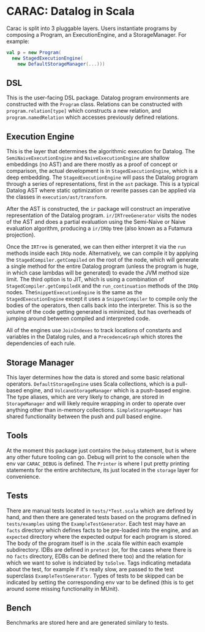 # CARAC: Datalog in Scala

Carac is split into 3 pluggable layers. Users instantiate programs by composing a Program, an ExecutionEngine, and a StorageManager.
For example:
```scala
val p = new Program(
  new StagedExecutionEngine(
    new DefaultStorageManager(...)))
```

## DSL
This is the user-facing DSL package. Datalog program environments are constructed with the `Program` class.
Relations can be constructed with `program.relation[type]` which constructs a new relation, and `program.namedRelation` which accesses previously defined relations.

## Execution Engine
This is the layer that determines the algorithmic execution for Datalog. The `SemiNaiveExecutionEngine` and `NaiveExecutionEngine` are shallow embeddings (no AST) and are there mostly as a proof of concept or comparison, the actual development is in `StagedExecutionEngine`, which is a deep embedding. 
The `StagedExecutionEngine` will pass the Datalog program through a series of representations, first in the `ast` package. This is a typical Datalog AST where static optimization or rewrite passes can be applied via the classes in `execution/ast/transform`.

After the AST is constructed, the `ir` package will construct an imperative representation of the Datalog program. `ir/IRTreeGenerator` visits the nodes of the AST and does a partial evaluation using the Semi-Naive or Naive evaluation algorithm, producing a `ir/IROp` tree (also known as a Futamura projection). 

Once the `IRTree` is generated, we can then either interpret it via the `run` methods inside each `IROp` node. Alternatively, we can compile it by applying the `StagedCompiler.getCompiled` on the root of the node, which will generate a single method for the entire Datalog program (unless the program is huge, in which case lambdas will be generated) to evade the JVM method size limit.
The third option is to JIT, which is using a combination of `StagedCompiler.getCompiledX` and the `run_continuation` methods of the `IROp` nodes. The`SnippetExecutionEngine` is the same as the `StagedExecutionEngine` except it uses a `SnippetCompiler` to compile only the bodies of the operators, then calls back into the interpreter. This is so the volume of the code getting generated is minimized, but has overheads of jumping around between compiled and interpreted code.

All of the engines use `JoinIndexes` to track locations of constants and variables in the Datalog rules, and a `PrecedenceGraph` which stores the dependencies of each rule.

## Storage Manager
This layer determines how the data is stored and some basic relational operators.
`DefaultStorageEngine` uses Scala collections, which is a pull-based engine, and `VolcanoStorageManager` which is a push-based engine. The type aliases, which are very likely to change, are stored in `StorageManager` and will likely require wrapping in order to operate over anything other than in-memory collections. `SimpleStorageManager` has shared functionality between the push and pull based engine.

## Tools
At the moment this package just contains the `Debug` statement, but is where any other future tooling can go. Debug will print to the console when the env var `CARAC_DEBUG` is defined. The `Printer` is where I put pretty printing statements for the entire architecture, its just located in the `storage` layer for convenience.

## Tests
There are manual tests located in `tests/*Test.scala` which are defined by hand, and then there are generated tests based on the programs defined in `tests/examples` using the `ExampleTestGenerator`. Each test may have an `facts` directory which defines facts to be pre-loaded into the engine, and an `expected` directory where the expected output for each program is stored. The body of the program itself is in the .scala file within each example subdirectory. IDBs are defined in `pretest` (or, for the cases where there is no `facts` directory, EDBs can be defined there too) and the relation for which we want to solve is indciated by `toSolve`.
Tags indicating metadata about the test, for example if it's really slow, are passed to the test superclass `ExampleTestGenerator`. Types of tests to be skipped can be indicated by setting the corresponding env var to be defined (this is to get around some missing functionality in MUnit).

## Bench
Benchmarks are stored here and are generated similary to tests.